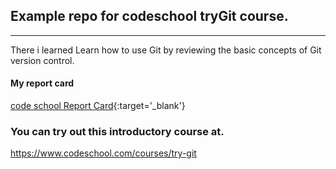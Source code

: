 ## Example repo for codeschool tryGit course.
---

There i learned Learn how to use Git by reviewing the basic concepts of Git version control.

#### My report card

[code school Report Card](https://www.codeschool.com/users/247304){:target='_blank'}


### You can try out this introductory course at.

https://www.codeschool.com/courses/try-git
